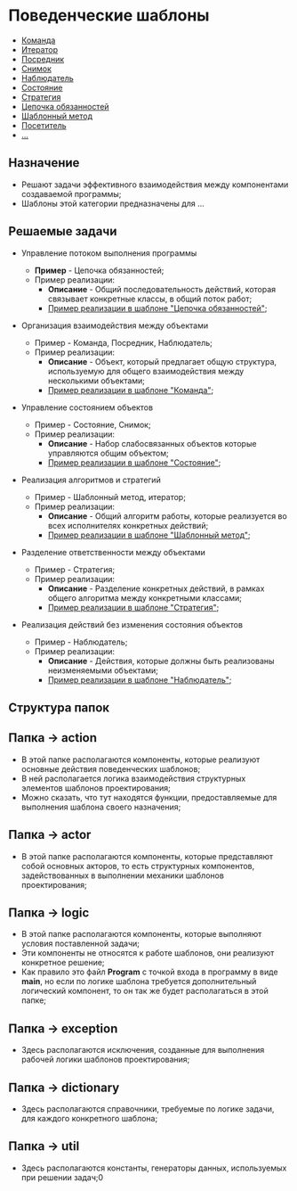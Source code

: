 # Поведенческие шаблоны

* [Команда](/src/main/java/org/nikitinia/patterns/behavior/command/README.md)
* [Итератор](/src/main/java/org/nikitinia/patterns/behavior/iterator/README.md)
* [Посредник](/src/main/java/org/nikitinia/patterns/behavior/mediator/README.md)
* [Снимок](/src/main/java/org/nikitinia/patterns/behavior/memento/README.md)
* [Наблюдатель](/src/main/java/org/nikitinia/patterns/behavior/observer/README.md)
* [Состояние](/src/main/java/org/nikitinia/patterns/behavior/state/README.md)
* [Стратегия](/src/main/java/org/nikitinia/patterns/behavior/strategy/README.md)
* [Цепочка обязанностей](/src/main/java/org/nikitinia/patterns/behavior/chainofresponsobility/README.md)
* [Шаблонный метод](/src/main/java/org/nikitinia/patterns/behavior/templatemethod/README.md)
* [Посетитель](/src/main/java/org/nikitinia/patterns/behavior/visitor/README.md)
* [...](...)

## Назначение

* Решают задачи эффективного взаимодействия между компонентами создаваемой программы;
* Шаблоны этой категории предназначены для ...

## Решаемые задачи

* Управление потоком выполнения программы
  * **Пример** - Цепочка обязанностей;
  * Пример реализации:
    * **Описание** - Общий последовательность действий, которая 
связывает конкретные классы, в общий поток работ;
    * [Пример реализации в шаблоне "Цепочка обязанностей"](chainofresponsobility/actor/Activity.java);

* Организация взаимодействия между объектами
  * Пример - Команда, Посредник, Наблюдатель;
  * Пример реализации:
    * **Описание** - Объект, который предлагает общую структура, используемую 
для общего взаимодействия между несколькими объектами;
    * [Пример реализации в шаблоне "Команда"](command/documentbuffer/actor/Command.java);

* Управление состоянием объектов
  * Пример - Состояние, Снимок;
  * Пример реализации:
    * **Описание** - Набор слабосвязанных объектов которые управляются общим 
объектом;
    * [Пример реализации в шаблоне "Состояние"](state/action/DocumentContext.java);

* Реализация алгоритмов и стратегий
  * Пример - Шаблонный метод, итератор;
  * Пример реализации:
    * **Описание** - Общий алгоритм работы, которые реализуется во всех
исполнителях конкретных действий;
    * [Пример реализации в шаблоне "Шаблонный метод"](templatemethod/actor/DocumentTemplate.java);

* Разделение ответственности между объектами
  * Пример - Стратегия;
  * Пример реализации:
    * **Описание** - Разделение конкретных действий, в рамках общего алгоритма
между конкретными классами;
    * [Пример реализации в шаблоне "Стратегия"](strategy/action/StrategyClient.java);

* Реализация действий без изменения состояния объектов
  * Пример - Наблюдатель;
  * Пример реализации:
    * **Описание** - Действия, которые должны быть реализованы неизменяемыми объектами;
    * [Пример реализации в шаблоне "Наблюдатель"](visitor/action/Visitor.java);

## Структура папок

## Папка -> action
* В этой папке располагаются компоненты, которые реализуют основные действия поведенческих шаблонов;
* В ней располагается логика взаимодействия структурных элементов шаблонов проектирования;
* Можно сказать, что тут находятся функции, предоставляемые для выполнения шаблона своего назначения;

## Папка -> actor
* В этой папке располагаются компоненты, которые представляют собой основных акторов, 
то есть структурных компонентов, задействованных в выполнении механики шаблонов проектирования;

## Папка -> logic
* В этой папке располагаются компоненты, которые выполняют условия поставленной задачи;
* Эти компоненты не относятся к работе шаблонов, они реализуют конкретное решение;
* Как правило это файл **Program** с точкой входа в программу в виде **main**, 
но если по логике шаблона требуется дополнительный логический компонент, то он так же будет располагаться в этой папке;

## Папка -> exception
*  Здесь располагаются исключения, созданные для выполнения рабочей логики шаблонов проектирования;

## Папка -> dictionary
*  Здесь располагаются справочники, требуемые по логике задачи, для каждого конкретного шаблона;

## Папка -> util
*  Здесь располагаются константы, генераторы данных, используемых при решении задач;0